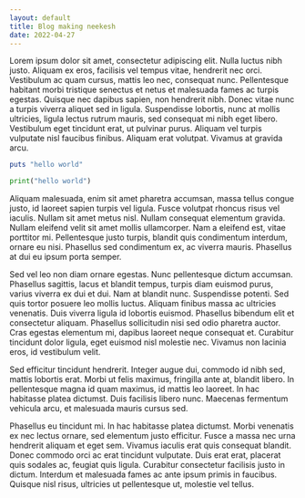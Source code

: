 ```yaml
---
layout: default
title: Blog making neekesh
date: 2022-04-27
---
```


Lorem ipsum dolor sit amet, consectetur adipiscing elit. Nulla luctus nibh justo. Aliquam ex eros, facilisis vel tempus vitae, hendrerit nec orci. Vestibulum ac quam cursus, mattis leo nec, consequat nunc. Pellentesque habitant morbi tristique senectus et netus et malesuada fames ac turpis egestas. Quisque nec dapibus sapien, non hendrerit nibh. Donec vitae nunc a turpis viverra aliquet sed in ligula. Suspendisse lobortis, nunc at mollis ultricies, ligula lectus rutrum mauris, sed consequat mi nibh eget libero. Vestibulum eget tincidunt erat, ut pulvinar purus. Aliquam vel turpis vulputate nisl faucibus finibus. Aliquam erat volutpat. Vivamus at gravida arcu.

```ruby
puts "hello world"
```

```python
print("hello world")
```

Aliquam malesuada, enim sit amet pharetra accumsan, massa tellus congue justo, id laoreet sapien turpis vel ligula. Fusce volutpat rhoncus risus vel iaculis. Nullam sit amet metus nisl. Nullam consequat elementum gravida. Nullam eleifend velit sit amet mollis ullamcorper. Nam a eleifend est, vitae porttitor mi. Pellentesque justo turpis, blandit quis condimentum interdum, ornare eu nisi. Phasellus sed condimentum ex, ac viverra mauris. Phasellus at dui eu ipsum porta semper.

Sed vel leo non diam ornare egestas. Nunc pellentesque dictum accumsan. Phasellus sagittis, lacus et blandit tempus, turpis diam euismod purus, varius viverra ex dui et dui. Nam at blandit nunc. Suspendisse potenti. Sed quis tortor posuere leo mollis luctus. Aliquam finibus massa ac ultricies venenatis. Duis viverra ligula id lobortis euismod. Phasellus bibendum elit et consectetur aliquam. Phasellus sollicitudin nisi sed odio pharetra auctor. Cras egestas elementum mi, dapibus laoreet neque consequat et. Curabitur tincidunt dolor ligula, eget euismod nisl molestie nec. Vivamus non lacinia eros, id vestibulum velit.

Sed efficitur tincidunt hendrerit. Integer augue dui, commodo id nibh sed, mattis lobortis erat. Morbi ut felis maximus, fringilla ante at, blandit libero. In pellentesque magna id quam maximus, id mattis leo laoreet. In hac habitasse platea dictumst. Duis facilisis libero nunc. Maecenas fermentum vehicula arcu, et malesuada mauris cursus sed.

Phasellus eu tincidunt mi. In hac habitasse platea dictumst. Morbi venenatis ex nec lectus ornare, sed elementum justo efficitur. Fusce a massa nec urna hendrerit aliquam et eget sem. Vivamus iaculis erat quis consequat blandit. Donec commodo orci ac erat tincidunt vulputate. Duis erat erat, placerat quis sodales ac, feugiat quis ligula. Curabitur consectetur facilisis justo in dictum. Interdum et malesuada fames ac ante ipsum primis in faucibus. Quisque nisl risus, ultricies ut pellentesque ut, molestie vel tellus.
       
